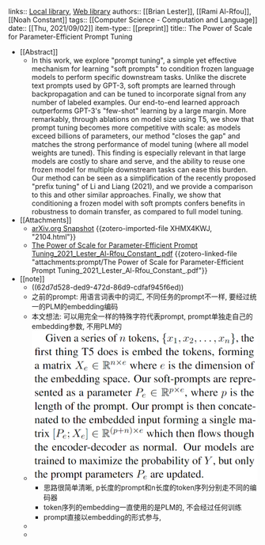 links:: [Local library](zotero://select/library/items/WK99LZGV), [Web library](https://www.zotero.org/users/9034808/items/WK99LZGV)
authors:: [[Brian Lester]], [[Rami Al-Rfou]], [[Noah Constant]]
tags:: [[Computer Science - Computation and Language]]
date:: [[Thu, 2021/09/02]]
item-type:: [[preprint]]
title:: The Power of Scale for Parameter-Efficient Prompt Tuning

- [[Abstract]]
	- In this work, we explore "prompt tuning", a simple yet effective mechanism for learning "soft prompts" to condition frozen language models to perform specific downstream tasks. Unlike the discrete text prompts used by GPT-3, soft prompts are learned through backpropagation and can be tuned to incorporate signal from any number of labeled examples. Our end-to-end learned approach outperforms GPT-3's "few-shot" learning by a large margin. More remarkably, through ablations on model size using T5, we show that prompt tuning becomes more competitive with scale: as models exceed billions of parameters, our method "closes the gap" and matches the strong performance of model tuning (where all model weights are tuned). This finding is especially relevant in that large models are costly to share and serve, and the ability to reuse one frozen model for multiple downstream tasks can ease this burden. Our method can be seen as a simplification of the recently proposed "prefix tuning" of Li and Liang (2021), and we provide a comparison to this and other similar approaches. Finally, we show that conditioning a frozen model with soft prompts confers benefits in robustness to domain transfer, as compared to full model tuning.
- [[Attachments]]
	- [arXiv.org Snapshot](https://arxiv.org/abs/2104.08691) {{zotero-imported-file XHMX4KWJ, "2104.html"}}
	- [The Power of Scale for Parameter-Efficient Prompt Tuning_2021_Lester_Al-Rfou_Constant_.pdf](zotero://select/library/items/5GYNRRRT) {{zotero-linked-file "attachments:prompt/The Power of Scale for Parameter-Efficient Prompt Tuning_2021_Lester_Al-Rfou_Constant_.pdf"}}
- [[note]]
	- ((62d7d528-ded9-472d-86d9-cdfaf945f6ed))
	- 之前的prompt: 用语言词表中的词汇, 不同任务的prompt不一样, 要经过统一的PLM的embedding编码
	- 本文想法: 可以用完全一样的特殊字符代表prompt, prompt单独走自己的embedding参数, 不用PLM的
	- ![image.png](../assets/image_1658313210065_0.png)
		- 思路很简单清晰, p长度的prompt和n长度的token序列分别走不同的编码器
		- token序列的embedding一直使用的是PLM的, 不会经过任何训练
		- prompt直接以embedding的形式参与,
	-
	-